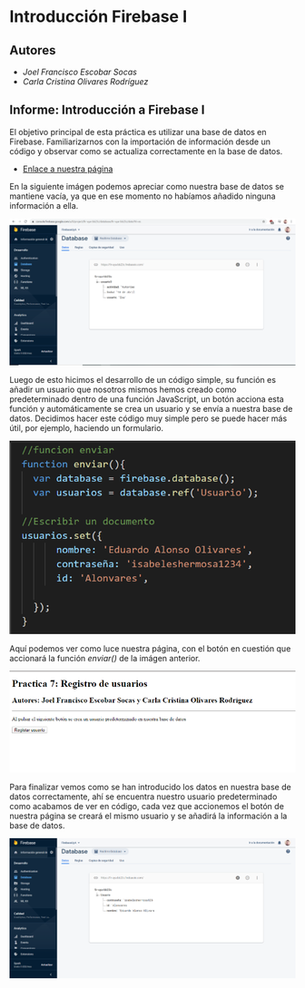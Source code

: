 # Introducción Firebase I

## Autores

* *Joel Francisco Escobar Socas*
* *Carla Cristina Olivares Rodríguez*

## Informe: Introducción a Firebase I

El objetivo principal de esta práctica es utilizar una base de datos en Firebase. Familiarizarnos con la importación de información desde un código y observar como se actualiza correctamente en la base de datos.

* [Enlace a nuestra página]()

En la siguiente imágen podemos apreciar como nuestra base de datos se mantiene vacía, ya que en ese momento no habíamos añadido ninguna información a ella. 

![Antes de introducir los datos en la base de datos](Capturas/Captura_antes.PNG)

Luego de esto hicimos el desarrollo de un código simple, su función es añadir un usuario que nosotros mismos hemos creado como predeterminado dentro de una función JavaScript, un botón acciona esta función y automáticamente se crea un usuario y se envía a nuestra base de datos. Decidimos hacer este código muy simple pero se puede hacer más útil, por ejemplo, haciendo un formulario. 

![Funcion JS enviar](Capturas/funcion_enviar.PNG)

Aquí podemos ver como luce nuestra página, con el botón en cuestión que accionará la función *enviar()* de la imágen anterior.

![Nuestra pagina](Capturas/capturapagina.png)

Para finalizar vemos como se han introducido los datos en nuestra base de datos correctamente, ahí se encuentra nuestro usuario predeterminado como acabamos de ver en código, cada vez que accionemos el botón de nuestra página se creará el mismo usuario y se añadirá la información a la base de datos.

![Despues de introducir los datos en la base de datos](Capturas/captura_despues.PNG)
